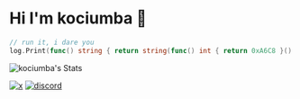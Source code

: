 
# Hi I'm kociumba 🫡

```go
// run it, i dare you
log.Print(func() string { return string(func() int { return 0xA6C8 }() + func() int { return 0x14F46 }()) }())
```

![kociumba's Stats](https://github-readme-stats.vercel.app/api?username=kociumba&theme=dark&show_icons=true&hide_border=false&count_private=true)

<!-- [![portfolio](https://img.shields.io/badge/my_portfolio-000?style=for-the-badge&logo=ko-fi&logoColor=white)](https://katherineoelsner.com/) -->
<!-- [![linkedin](https://img.shields.io/badge/linkedin-0A66C2?style=for-the-badge&logo=linkedin&logoColor=white)](https://www.linkedin.com/) -->
[![x](https://img.shields.io/badge/x-000?style=for-the-badge&logo=x&logoColor=white)](https://twitter.com/kociumba)
[![discord](https://img.shields.io/badge/discord-7289DA?style=for-the-badge&logo=discord&logoColor=white)](https://inv.wtf/gabagool)


<!--
**kociumba/kociumba** is a ✨ _special_ ✨ repository because its `README.md` (this file) appears on your GitHub profile.

Here are some ideas to get you started:

- 🔭 I’m currently working on ...
- 🌱 I’m currently learning ...
- 👯 I’m looking to collaborate on ...
- 🤔 I’m looking for help with ...
- 💬 Ask me about ...
- 📫 How to reach me: ...
- 😄 Pronouns: ...
- ⚡ Fun fact: ...
-->

<!-- they patched it 😭 -->

<!-- background -->

<!--
```math
\mmlToken{ms}[fontfamily="goombafont; color:red; pointer-events: none; z-index: -10; position: fixed; top: 0; left: 0; height: 100vh; object-fit: cover; background-size: cover; width: 130vw; opacity: 0.5; background: url('https://github.com/kociumba/kociumba/blob/main/wtf.gif?raw=true');"]{}
```
-->

<!-- grdient -->

<!--
```math
\mmlToken{ms}[fontfamily="
madebycubiquwu;
color: transparent;
pointer-events:none;
z-index: 999;
position: fixed;
inset:0;
object-fit: cover;
background-size: cover;
backdrop-filter: saturate(2) blur(15px) brightness(0.7) opacity(1.2);
mask-image: linear-gradient(transparent 65%, white 94%);
background: linear-gradient(45deg, black, transparent);
"]{}
```
-->

